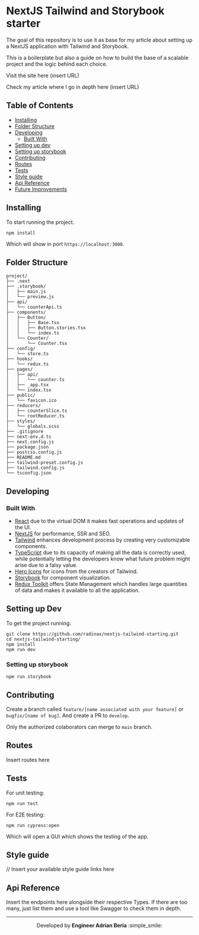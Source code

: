 # NextJS Tailwind and Storybook starter

The goal of this repository is to use it as base for my article about setting up a NextJS application with Tailwind and Storybook.

This is a boilerplate but also a guide on how to build the base of a scalable project and the logic behind each choice.

Visit the site here (insert URL)

Check my article where I go in depth here (insert URL)

## Table of Contents

- [Installing](#installing)
- [Folder Structure](#folder-structure)
- [Developing](#developing)
  - [Built With](#build-with)
- [Setting up dev](#setting-up-dev)
- [Setting up storybook](#setting-up-storybook)
- [Contributing](#contributing)
- [Routes](#routes)
- [Tests](#tests)
- [Style guide](#style-guide)
- [Api Reference](#api-reference)
- [Future Improvements](#future-improvements)

## Installing

To start running the project.

```shell
npm install
```

Which will show in port `https://localhost:3000`.

## Folder Structure

```shell
project/
├── .next
├── .storybook/
│   ├── main.js
│   └── preview.js
├── api/
│   └── counterApi.ts
├── components/
│   ├── Button/
│   │   ├── Base.tsx
│   │   ├── Button.stories.tsx
│   │   └── index.ts
│   └── Counter/
│       └── Counter.tsx
├── config/
│   └── store.ts
├── hooks/
│   └── redux.ts
├── pages/
│   ├── api/
│   │   └── counter.ts
│   ├── _app.tsx
│   └── index.tsx
├── public/
│   └── favicon.ico
├── reducers/
│   ├── counterSlice.ts
│   └── rootReducer.ts
├── styles/
│   └── globals.scss
├── .gitignore
├── next-env.d.ts
├── next.config.js
├── package.json
├── postcss.config.js
├── README.md
├── tailwind-preset.config.js
├── tailwind.config.js
└── tsconfig.json
```

## Developing

### Built With

- [React](https://reactjs.org/) due to the virtual DOM it makes fast operations and updates of the UI.
- [NextJS](https://nextjs.org/) for performance, SSR and SEO.
- [Tailwind](https://tailwindcss.com/) enhances development process by creating very customizable components.
- [TypeScript](https://www.typescriptlang.org/) due to its capacity of making all the data is correctly used, while potentially letting the developers know what future problem might arise due to a falsy value.
- [Hero Icons](https://github.com/tailwindlabs/heroicons) for icons from the creators of Tailwind.
- [Storybook](https://storybook.js.org) for component visualization.
- [Redux Toolkit](https://redux-toolkit.js.org/) offers State Management which handles large quantities of data and makes it available to all the application.

## Setting up Dev

To get the project running:

```shell
git clone https://github.com/radinax/nextjs-tailwind-starting.git
cd nextjs-tailwind-starting/
npm install
npm run dev
```

### Setting up storybook

```shell
npm run storybook
```

## Contributing

Create a branch called `feature/[name associated with your feature]` or `bugfix/[name of bug]`. And create a PR to `develop`.

Only the authorized colaborators can merge to `main` branch.

## Routes

Insert routes here

## Tests

For unit testing:

```shell
npm run test
```

For E2E testing:

```shell
npm run cypress:open
```

Which will open a GUI which shows the testing of the app.

## Style guide

// Insert your available style guide links here

## Api Reference

Insert the endpoints here alongside their respective Types. If there are too many, just list them and use a tool like Swagger to check them in depth.

---

<p align="center">Developed by <b>Engineer Adrian Beria</b> :simple_smile:</p>
